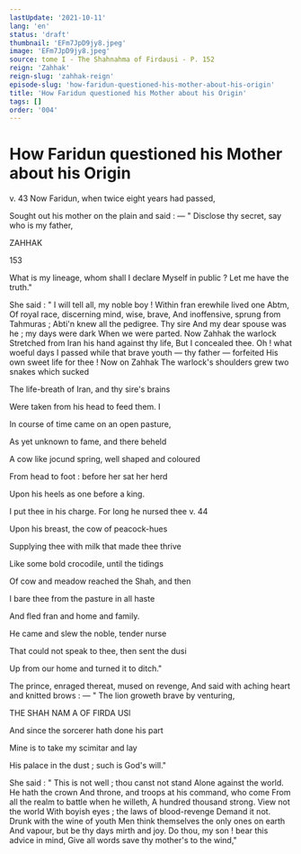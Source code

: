 ```yaml
---
lastUpdate: '2021-10-11'
lang: 'en'
status: 'draft'
thumbnail: 'EFm7JpD9jy8.jpeg'
image: 'EFm7JpD9jy8.jpeg'
source: tome I - The Shahnahma of Firdausi - P. 152
reign: 'Zahhak'
reign-slug: 'zahhak-reign'
episode-slug: 'how-faridun-questioned-his-mother-about-his-origin'
title: 'How Faridun questioned his Mother about his Origin'
tags: []
order: '004'
---
```


<!-- LTeX: language=en -->

# How Faridun questioned his Mother about his Origin

v. 43 Now Faridun, when twice eight years had passed,

Sought out his mother on the plain and said : —
" Disclose thy secret, say who is my father,

ZAHHAK

153

What is my lineage, whom shall I declare
Myself in public ? Let me have the truth."

She said : " I will tell all, my noble boy !
Within fran erewhile lived one Abtm,
Of royal race, discerning mind, wise, brave,
And inoffensive, sprung from Tahmuras ;
Abti'n knew all the pedigree. Thy sire
And my dear spouse was he ; my days were dark
When we were parted. Now Zahhak the warlock
Stretched from Iran his hand against thy life,
But I concealed thee. Oh ! what woeful days
I passed while that brave youth — thy father — forfeited
His own sweet life for thee ! Now on Zahhak
The warlock's shoulders grew two snakes which
sucked

The life-breath of Iran, and thy sire's brains

Were taken from his head to feed them. I

In course of time came on an open pasture,

As yet unknown to fame, and there beheld

A cow like jocund spring, well shaped and coloured

From head to foot : before her sat her herd

Upon his heels as one before a king.

I put thee in his charge. For long he nursed thee v. 44

Upon his breast, the cow of peacock-hues

Supplying thee with milk that made thee thrive

Like some bold crocodile, until the tidings

Of cow and meadow reached the Shah, and then

I bare thee from the pasture in all haste

And fled fran and home and family.

He came and slew the noble, tender nurse

That could not speak to thee, then sent the dusi

Up from our home and turned it to ditch."

The prince, enraged thereat, mused on revenge,
And said with aching heart and knitted brows : —
" The lion groweth brave by venturing,

THE SHAH NAM A OF FIRDA USl

And since the sorcerer hath done his part

Mine is to take my scimitar and lay

His palace in the dust ; such is God's will."

She said : " This is not well ; thou canst not stand
Alone against the world. He hath the crown
And throne, and troops at his command, who come
From all the realm to battle when he willeth,
A hundred thousand strong. View not the world
With boyish eyes ; the laws of blood-revenge
Demand it not. Drunk with the wine of youth
Men think themselves the only ones on earth
And vapour, but be thy days mirth and joy.
Do thou, my son ! bear this advice in mind,
Give all words save thy mother's to the wind,"
